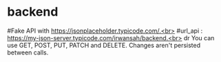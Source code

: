 # backend
#Fake API with https://jsonplaceholder.typicode.com/.<br>
#url_api : https://my-json-server.typicode.com/irwansah/backend.<br>
 dr
You can use GET, POST, PUT, PATCH and DELETE. Changes aren't persisted between calls.

